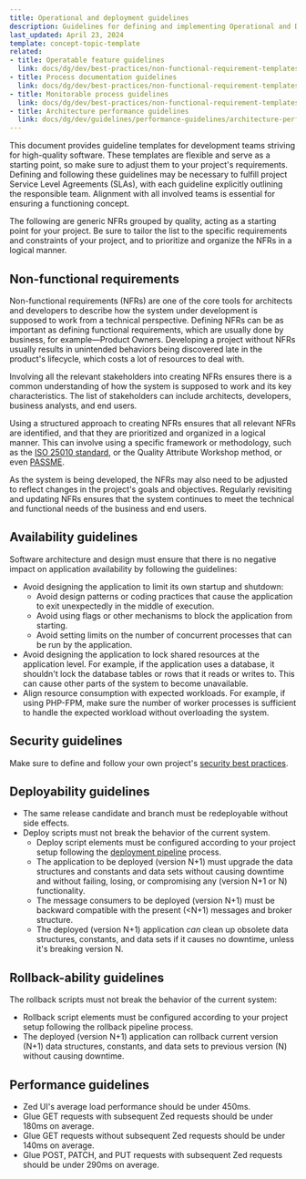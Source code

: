 ```yaml
---
title: Operational and deployment guidelines
description: Guidelines for defining and implementing Operational and Deployment Non-Functional Requirements (NFRs) to ensure the technical success of a project.
last_updated: April 23, 2024
template: concept-topic-template
related:
- title: Operatable feature guidelines
  link: docs/dg/dev/best-practices/non-functional-requirement-templates/operatable-feature-guidelines.html
- title: Process documentation guidelines
  link: docs/dg/dev/best-practices/non-functional-requirement-templates/process-documentation-guidelines.html
- title: Monitorable process guidelines
  link: docs/dg/dev/best-practices/non-functional-requirement-templates/monitorable-process-guidelines.html
- title: Architecture performance guidelines
  link: docs/dg/dev/guidelines/performance-guidelines/architecture-performance-guidelines.html
---
```


This document provides guideline templates for development teams striving for high-quality software. These templates are flexible and serve as a starting point, so make sure to adjust them to your project's requirements. Defining and following these guidelines may be necessary to fulfill project Service Level Agreements (SLAs), with each guideline explicitly outlining the responsible team. Alignment with all involved teams is essential for ensuring a functioning concept.

The following are generic NFRs grouped by quality, acting as a starting point for your project. Be sure to tailor the list to the specific requirements and constraints of your project, and to prioritize and organize the NFRs in a logical manner.


## Non-functional requirements

Non-functional requirements (NFRs) are one of the core tools for architects and developers to describe how the system under development is supposed to work from a technical perspective. Defining NFRs can be as important as defining functional requirements, which are usually done by business, for example—Product Owners. Developing a project without NFRs usually results in
unintended behaviors being discovered late in the product's lifecycle, which costs a lot of resources to deal with.

Involving all the relevant stakeholders into creating NFRs ensures there is a common understanding of how the system is supposed to work and its key characteristics. The list of stakeholders can include architects, developers, business analysts, and end users.

Using a structured approach to creating NFRs ensures that all relevant NFRs are identified, and that they are prioritized and organized in a logical manner. This can involve using a specific framework or methodology, such as the [ISO 25010 standard](https://iso25000.com/index.php/en/iso-25000-standards/iso-25010), or the Quality Attribute Workshop method, or even [PASSME](https://nick-goupinets.medium.com/passme-muster-846a9997645b).

As the system is being developed, the NFRs may also need to be adjusted to reflect changes in the project's goals and objectives. Regularly revisiting and updating NFRs ensures that the system continues to meet the technical and functional needs of the business and end users.

## Availability guidelines

Software architecture and design must ensure that there is no negative impact on application availability by following the guidelines:

* Avoid designing the application to limit its own startup and shutdown:
  * Avoid design patterns or coding practices that cause the application to exit unexpectedly in the middle of execution.
  * Avoid using flags or other mechanisms to block the application from starting.
  * Avoid setting limits on the number of concurrent processes that can be run by the application.
* Avoid designing the application to lock shared resources at the application level. For example, if the application uses a database, it shouldn't lock the database tables or rows that it reads or writes to. This can cause other parts of the system to become unavailable.
* Align resource consumption with expected workloads. For example, if using PHP-FPM, make sure the number of worker processes is sufficient to handle the expected workload without overloading the system.

## Security guidelines

Make sure to define and follow your own project's [security best practices](/docs/scos/dev/guidelines/security-guidelines.html).

## Deployability guidelines

* The same release candidate and branch must be redeployable without side effects.
* Deploy scripts must not break the behavior of the current system.
  * Deploy script elements must be configured according to your project setup following the [deployment pipeline](/docs/cloud/dev/spryker-cloud-commerce-os/configure-deployment-pipelines/deployment-pipelines.html) process.
  * The application to be deployed (version N+1) must upgrade the data structures and constants and data sets without causing downtime and without failing, losing, or compromising any (version N+1 or N) functionality.
  * The message consumers to be deployed (version N+1) must be backward compatible with the present (<N+1) messages and broker structure.
  * The deployed (version N+1) application *can* clean up obsolete data structures, constants, and data sets if it causes no downtime, unless it's breaking version N.

## Rollback-ability guidelines

The rollback scripts must not break the behavior of the current system:
* Rollback script elements must be configured according to your project setup following the rollback pipeline process.
* The deployed (version N+1) application can rollback current version (N+1) data structures, constants, and data sets to previous version (N) without causing downtime.

## Performance guidelines

* Zed UI's average load performance should be under 450ms.
* Glue GET requests with subsequent Zed requests should be under 180ms on average.
* Glue GET requests without subsequent Zed requests should be under 140ms on average.
* Glue POST, PATCH, and PUT requests with subsequent Zed requests should be under 290ms on average.

